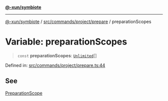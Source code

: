 [**@-xun/symbiote**](../../../../../README.md)

***

[@-xun/symbiote](../../../../../README.md) / [src/commands/project/prepare](../README.md) / preparationScopes

# Variable: preparationScopes

> `const` **preparationScopes**: [`Unlimited`](../../../../configure/enumerations/UnlimitedGlobalScope.md#unlimited)[]

Defined in: [src/commands/project/prepare.ts:44](https://github.com/Xunnamius/symbiote/blob/de44cf3f9abbc7550310bea0f718d51d9fdbe834/src/commands/project/prepare.ts#L44)

## See

[PreparationScope](../../../../configure/enumerations/UnlimitedGlobalScope.md)
